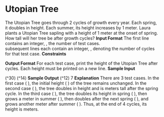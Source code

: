 # Utopian	Tree

The	Utopian	Tree	goes	through	 2 	cycles	of	growth	every	year.	Each	spring,	it	doubles	in	height.	Each
summer,	its	height	increases	by	 1 	meter.
Laura	plants	a	Utopian	Tree	sapling	with	a	height	of	 1 	meter	at	the	onset	of	spring.	How	tall	will	her	tree	be
after	 	growth	cycles?
**Input	Format**
The	first	line	contains	an	integer,	 ,	the	number	of	test	cases.	
	subsequent	lines	each	contain	an	integer,	 ,	denoting	the	number	of	cycles	for	that	test	case.
**Constraints**

**Output	Format**
For	each	test	case,	print	the	height	of	the	Utopian	Tree	after	 	cycles.	Each	height	must	be	printed	on	a
new	line.
**Sample	Input**

(^30)
(^14)
**Sample	Output**
(^12)
7
**Explanation**
There	are	 3 	test	cases.
In	the	first	case	( ),	the	initial	height	( )	of	the	tree	remains	unchanged.
In	the	second	case	( ),	the	tree	doubles	in	height	and	is	 	meters	tall	after	the	spring	cycle.
In	the	third	case	( ),	the	tree	doubles	its	height	in	spring	( ),	then	grows	a	meter	in	summer	(
),	then	doubles	after	the	next	spring	( ),	and	grows	another	meter	after	summer	( ).
Thus,	at	the	end	of	4	cycles,	its	height	is	 	meters.


